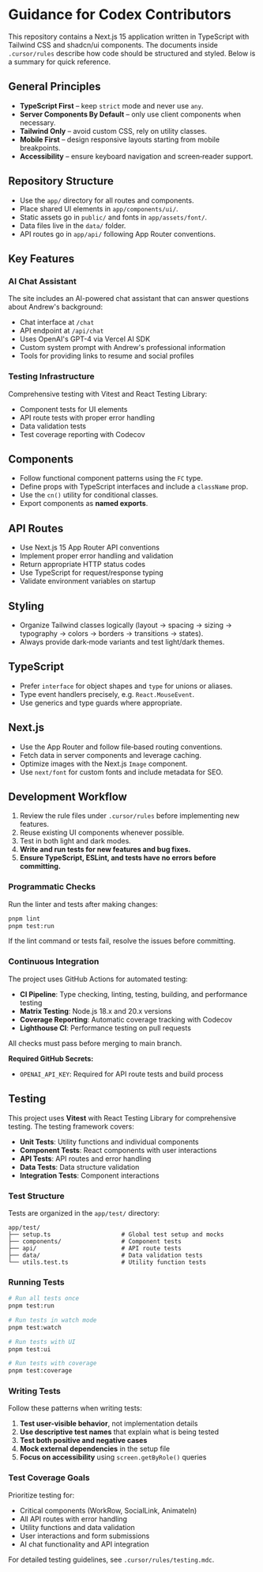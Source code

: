 # Guidance for Codex Contributors

This repository contains a Next.js 15 application written in TypeScript with Tailwind CSS and shadcn/ui components. The
documents inside `.cursor/rules` describe how code should be structured and styled. Below is a summary for quick
reference.

## General Principles

- **TypeScript First** – keep `strict` mode and never use `any`.
- **Server Components By Default** – only use client components when necessary.
- **Tailwind Only** – avoid custom CSS, rely on utility classes.
- **Mobile First** – design responsive layouts starting from mobile breakpoints.
- **Accessibility** – ensure keyboard navigation and screen‑reader support.

## Repository Structure

- Use the `app/` directory for all routes and components.
- Place shared UI elements in `app/components/ui/`.
- Static assets go in `public/` and fonts in `app/assets/font/`.
- Data files live in the `data/` folder.
- API routes go in `app/api/` following App Router conventions.

## Key Features

### AI Chat Assistant

The site includes an AI-powered chat assistant that can answer questions about Andrew's background:

- Chat interface at `/chat`
- API endpoint at `/api/chat`
- Uses OpenAI's GPT-4 via Vercel AI SDK
- Custom system prompt with Andrew's professional information
- Tools for providing links to resume and social profiles

### Testing Infrastructure

Comprehensive testing with Vitest and React Testing Library:

- Component tests for UI elements
- API route tests with proper error handling
- Data validation tests
- Test coverage reporting with Codecov

## Components

- Follow functional component patterns using the `FC` type.
- Define props with TypeScript interfaces and include a `className` prop.
- Use the `cn()` utility for conditional classes.
- Export components as **named exports**.

## API Routes

- Use Next.js 15 App Router API conventions
- Implement proper error handling and validation
- Return appropriate HTTP status codes
- Use TypeScript for request/response typing
- Validate environment variables on startup

## Styling

- Organize Tailwind classes logically (layout → spacing → sizing → typography → colors → borders → transitions →
  states).
- Always provide dark‑mode variants and test light/dark themes.

## TypeScript

- Prefer `interface` for object shapes and `type` for unions or aliases.
- Type event handlers precisely, e.g. `React.MouseEvent`.
- Use generics and type guards where appropriate.

## Next.js

- Use the App Router and follow file‑based routing conventions.
- Fetch data in server components and leverage caching.
- Optimize images with the Next.js `Image` component.
- Use `next/font` for custom fonts and include metadata for SEO.

## Development Workflow

1. Review the rule files under `.cursor/rules` before implementing new features.
2. Reuse existing UI components whenever possible.
3. Test in both light and dark modes.
4. **Write and run tests for new features and bug fixes.**
5. **Ensure TypeScript, ESLint, and tests have no errors before committing.**

### Programmatic Checks

Run the linter and tests after making changes:

```bash
pnpm lint
pnpm test:run
```

If the lint command or tests fail, resolve the issues before committing.

### Continuous Integration

The project uses GitHub Actions for automated testing:

- **CI Pipeline**: Type checking, linting, testing, building, and performance testing
- **Matrix Testing**: Node.js 18.x and 20.x versions
- **Coverage Reporting**: Automatic coverage tracking with Codecov
- **Lighthouse CI**: Performance testing on pull requests

All checks must pass before merging to main branch.

**Required GitHub Secrets:**

- `OPENAI_API_KEY`: Required for API route tests and build process

## Testing

This project uses **Vitest** with React Testing Library for comprehensive testing. The testing framework covers:

- **Unit Tests**: Utility functions and individual components
- **Component Tests**: React components with user interactions
- **API Tests**: API routes and error handling
- **Data Tests**: Data structure validation
- **Integration Tests**: Component interactions

### Test Structure

Tests are organized in the `app/test/` directory:

```
app/test/
├── setup.ts                    # Global test setup and mocks
├── components/                 # Component tests
├── api/                        # API route tests
├── data/                       # Data validation tests
└── utils.test.ts               # Utility function tests
```

### Running Tests

```bash
# Run all tests once
pnpm test:run

# Run tests in watch mode
pnpm test:watch

# Run tests with UI
pnpm test:ui

# Run tests with coverage
pnpm test:coverage
```

### Writing Tests

Follow these patterns when writing tests:

1. **Test user-visible behavior**, not implementation details
2. **Use descriptive test names** that explain what is being tested
3. **Test both positive and negative cases**
4. **Mock external dependencies** in the setup file
5. **Focus on accessibility** using `screen.getByRole()` queries

### Test Coverage Goals

Prioritize testing for:

- Critical components (WorkRow, SocialLink, AnimateIn)
- All API routes with error handling
- Utility functions and data validation
- User interactions and form submissions
- AI chat functionality and API integration

For detailed testing guidelines, see `.cursor/rules/testing.mdc`.
